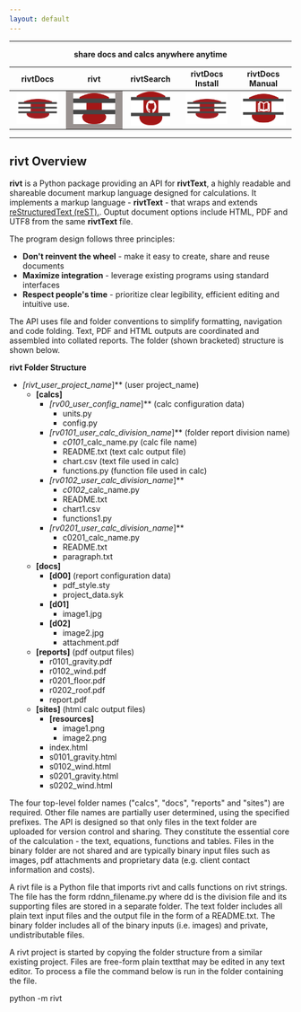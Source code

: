 ```yaml
---
layout: default
---
```


---------------------------

<p style="text-align:center; font-weight:bold"> share docs and calcs anywhere anytime </p>
<table>
<colgroup>
  <col width="20%" />
  <col width="20%" />
  <col width="20%" />
  <col width="20%" />
  <col width="20%" />
</colgroup>
<thead>
<tr class="header">
  <th style="text-align: center">rivtDocs</th>
  <th style="text-align: center">rivt</th>
  <th style="text-align: center">rivtSearch</th>
  <th style="text-align: center">rivtDocs Install</th>
  <th style="text-align: center">rivtDocs Manual</th>
</tr>
</thead>
<tbody>
<tr>
  <td style="text-align:center"><a href="https://rivtdocs.net"> <img src="./assets/img/rivtdocs.png" width="75" height="55" /></a></td>
  <td style="text-align: center;background-color:#999290"><a href="https://rivtcode.net"> <img src="./assets/img/rivt01.png" width="75" height="55" /></a></td>
  <td style="text-align: center"><a href="https://github.com/search?q=rivt&ref=simplesearch"> <img src="./assets/img/search01.png" width="70" height="60" /></a></td>
  <td style="text-align: center"><a href="https://rivtinstall.net"> <img src="./assets/img/rivtdocs.png" width="75" height="55" /></a></td>
  <td style="text-align: center"><a href="https://rivtmanual.net"> <img src="./assets/img/rivtmanual.png" width="80" height="60" /></a></td>
</tr>
</tbody>
</table>

---------------------------

## **rivt** Overview

**rivt** is a Python package providing an API for **rivtText**, a highly readable
and shareable document markup language designed for calculations. It implements
a markup language - **rivtText** - that wraps and extends [reStructuredText
(reST).](https://docutils.sourceforge.io/rst.html). Ouptut document options
include HTML, PDF and UTF8 from the same **rivtText** file.

The program design follows three principles:

- **Don't reinvent the wheel** - make it easy to create, share and reuse documents
- **Maximize integration** - leverage existing programs using standard interfaces
- **Respect people's time** - prioritize clear legibility, efficient editing and intuitive use.

The API uses file and folder conventions to simplify formatting, navigation and
code folding. Text, PDF and HTML outputs are coordinated and assembled into
collated reports. The folder (shown bracketed) structure is shown below.


**rivt Folder Structure**

- **[rivt*_user_project_name*]** (user project_name)
    - **[calcs]**
        - **[rv00*_user_config_name*]** (calc configuration data)
            - units.py
            - config.py
        - **[rv0101*_user_calc_division_name*]**  (folder report division name)
            - *c0101*_calc_name.py (calc file name) 
            - README.txt (text calc output file)
            - chart.csv (text file used in calc)
            - functions.py (function file used in calc)
        - **[rv0102*_user_calc_division_name*]** 
            - *c0102*_calc_name.py
            - README.txt
            - chart1.csv 
            - functions1.py 
         - **[rv0201*_user_calc_division_name*]**
            - c0201_calc_name.py
            - README.txt
            - paragraph.txt
   - **[docs]**
        - **[d00]** (report configuration data)
            - pdf_style.sty
            - project_data.syk
        - **[d01]**
            - image1.jpg
        - **[d02]**
            - image2.jpg
            - attachment.pdf    
    - **[reports]** (pdf output files)
        - r0101_gravity.pdf
        - r0102_wind.pdf
        - r0201_floor.pdf
        - r0202_roof.pdf
        - report.pdf
    - **[sites]** (html calc output files)
        - **[resources]**
            - image1.png
            - image2.png
        - index.html
        - s0101_gravity.html
        - s0102_wind.html
        - s0201_gravity.html
        - s0202_wind.html

The four top-level folder names ("calcs", "docs", "reports" and "sites") are
required. Other file names are partially user determined, using the specified
prefixes. The API is designed so that only files in the text folder are
uploaded for version control and sharing. They constitute the essential core of
the calculation - the text, equations, functions and tables. Files in the binary
folder are not shared and are typically binary input files such as images, pdf
attachments and proprietary data (e.g. client contact information and costs).

A rivt file is a Python file that imports rivt and calls functions on rivt
strings. The file has the form rddnn_filename.py where dd is the division
file and its supporting files are stored in a separate folder. The text folder
includes all plain text input files and the output file in the form of a
README.txt. The binary folder includes all of the binary inputs (i.e. images) and
private, undistributable files.

A rivt project is started by copying the folder structure from a similar
existing project. Files are free-form plain textthat may be edited in any text
editor. To process a file the command below is run in the folder containing the
file.

python -m rivt
